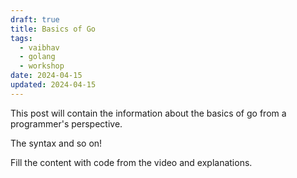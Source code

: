 ```yaml
---
draft: true
title: Basics of Go
tags:
  - vaibhav
  - golang
  - workshop
date: 2024-04-15
updated: 2024-04-15
---
```

This post will contain the information about the basics of go from a programmer's perspective. 

The syntax and so on!

Fill the content with code from the video and explanations.

